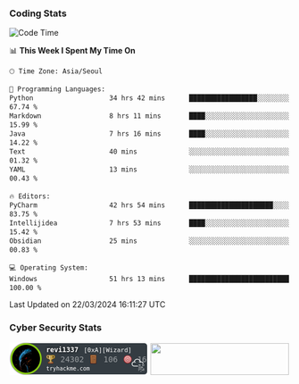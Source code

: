 ### Coding Stats

<!--START_SECTION:waka-->
![Code Time](http://img.shields.io/badge/Code%20Time-536%20hrs%2032%20mins-blue)

📊 **This Week I Spent My Time On** 

```text
🕑︎ Time Zone: Asia/Seoul

💬 Programming Languages: 
Python                   34 hrs 42 mins      █████████████████░░░░░░░░   67.74 % 
Markdown                 8 hrs 11 mins       ████░░░░░░░░░░░░░░░░░░░░░   15.99 % 
Java                     7 hrs 16 mins       ████░░░░░░░░░░░░░░░░░░░░░   14.22 % 
Text                     40 mins             ░░░░░░░░░░░░░░░░░░░░░░░░░   01.32 % 
YAML                     13 mins             ░░░░░░░░░░░░░░░░░░░░░░░░░   00.43 % 

🔥 Editors: 
PyCharm                  42 hrs 54 mins      █████████████████████░░░░   83.75 % 
Intellijidea             7 hrs 53 mins       ████░░░░░░░░░░░░░░░░░░░░░   15.42 % 
Obsidian                 25 mins             ░░░░░░░░░░░░░░░░░░░░░░░░░   00.83 % 

💻 Operating System: 
Windows                  51 hrs 13 mins      █████████████████████████   100.00 % 
```


 Last Updated on 22/03/2024 16:11:27 UTC
<!--END_SECTION:waka-->

<!--### Algorithm Stats-->

<!--[![Solved.ac프로필](http://mazassumnida.wtf/api/v2/generate_badge?boj=revi1337)](https://solved.ac/revi1337)-->

### Cyber Security Stats

[![revi1337's tryhackme stats](https://raw.githubusercontent.com/Revi1337/Revi1337/main/assets/thm_propic.png)][tryhackme]
[<img src="https://www.hackthebox.com/badge/image/1002993" width="248.01" height="57">][hackthebox]


[website]: https://revi1337.com
[tryhackme]: https://tryhackme.com/p/revi1337
[hackthebox]: https://app.hackthebox.com/profile/1002993
